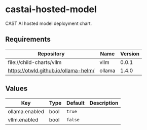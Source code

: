 # castai-hosted-model

CAST AI hosted model deployment chart.

## Requirements

| Repository | Name | Version |
|------------|------|---------|
| file://child-charts/vllm | vllm | 0.0.1 |
| https://otwld.github.io/ollama-helm/ | ollama | 1.4.0 |

## Values

| Key | Type | Default | Description |
|-----|------|---------|-------------|
| ollama.enabled | bool | `true` |  |
| vllm.enabled | bool | `false` |  |